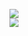 [![](https://img.shields.io/badge/Made%20With-Github%20Spray-lightgrey.svg?style=for-the-badge&logo=github)](https://github.com/Annihil/github-spray#27636)  
[![](https://i.imgur.com/2DrTn0Z.gif)](https://github.com/Annihil/github-spray)